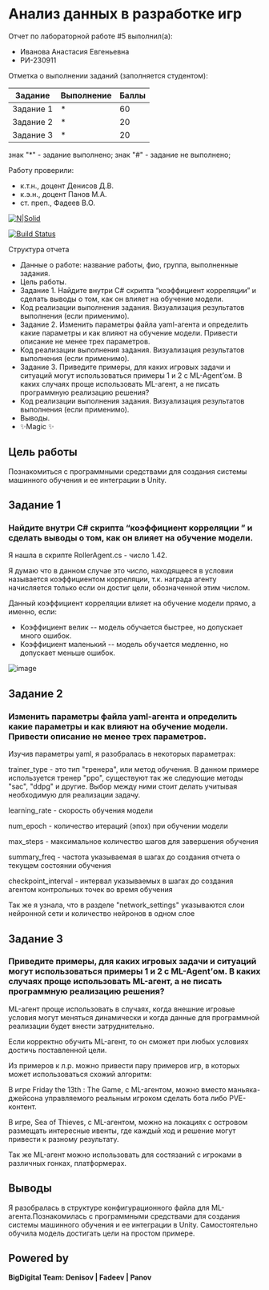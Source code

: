 # Анализ данных в разработке игр
Отчет по лабораторной работе #5 выполнил(а):
- Иванова Анастасия Евгеньевна
- РИ-230911

Отметка о выполнении заданий (заполняется студентом):

| Задание | Выполнение | Баллы |
| ------ | ------ | ------ |
| Задание 1 | * | 60 |
| Задание 2 | * | 20 |
| Задание 3 | * | 20 |

знак "*" - задание выполнено; знак "#" - задание не выполнено;

Работу проверили:
- к.т.н., доцент Денисов Д.В.
- к.э.н., доцент Панов М.А.
- ст. преп., Фадеев В.О.


[![N|Solid](https://cldup.com/dTxpPi9lDf.thumb.png)](https://nodesource.com/products/nsolid)

[![Build Status](https://travis-ci.org/joemccann/dillinger.svg?branch=master)](https://travis-ci.org/joemccann/dillinger)

Структура отчета

- Данные о работе: название работы, фио, группа, выполненные задания.
- Цель работы.
- Задание 1. Найдите внутри C# скрипта “коэффициент корреляции” и сделать выводы о том, как он влияет на обучение модели.
- Код реализации выполнения задания. Визуализация результатов выполнения (если применимо).
- Задание 2. Изменить параметры файла yaml-агента и определить какие параметры и как влияют на обучение модели. Привести описание не менее трех параметров.
- Код реализации выполнения задания. Визуализация результатов выполнения (если применимо).
- Задание 3. Приведите примеры, для каких игровых задачи и ситуаций могут использоваться примеры 1 и 2 с ML-Agent’ом. В каких случаях проще использовать ML-агент, а не писать программную реализацию решения? 
- Код реализации выполнения задания. Визуализация результатов выполнения (если применимо).
- Выводы.
- ✨Magic ✨

## Цель работы
Познакомиться с программными средствами для создания системы машинного обучения и ее интеграции в Unity.

## Задание 1
### Найдите внутри C# скрипта “коэффициент корреляции ” и сделать выводы о том, как он влияет на обучение модели.
Я нашла в скрипте RollerAgent.cs - число 1.42.

Я думаю что в данном случае это число, находящееся в условии называется коэффициентом корреляции, т.к. награда агенту начисляется только если он достиг цели, обозначенной этим числом.

Данный коэффициент корреляции влияет на обучение модели прямо, а именно, если:
* Коэффициент велик -- модель обучается быстрее, но допускает много ошибок. 
* Коэффициент маленький -- модель обучается медленно, но допускает меньше ошибок.

![image](https://github.com/user-attachments/assets/5c9e7136-ab63-494e-be7f-da9b4afc7ac3)


## Задание 2
### Изменить параметры файла yaml-агента и определить какие параметры и как влияют на обучение модели. Привести описание не менее трех параметров.
Изучив параметры yaml, я разобралась в некоторых параметрах:

trainer_type - это тип "тренера", или метод обучения. В данном примере используется тренер "ppo", существуют так же следующие методы "sac", "ddpg" и другие. Выбор между ними стоит делать учитывая необходимую для реализации задачу.

learning_rate - скорость обучения модели

num_epoch - количество итераций (эпох) при обучении модели

max_steps - максимальное количество шагов для завершения обучения

summary_freq - частота указываемая в шагах до создания отчета о текущем состоянии обучения

checkpoint_interval - интервал указываемых в шагах до создания агентом контрольных точек во время обучения

Так же я узнала, что в разделе "network_settings" указываются слои нейронной сети и количество нейронов в одном слое 

## Задание 3
### Приведите примеры, для каких игровых задачи и ситуаций могут использоваться примеры 1 и 2 с ML-Agent’ом. В каких случаях проще использовать ML-агент, а не писать программную реализацию решения? 

ML-агент проще использовать в случаях, когда внешние игровые условия могут меняться динамически и когда данные для программной реализации будет внести затруднительно.

Если корректно обучить ML-агент, то он сможет при любых условиях достичь поставленной цели.

Из примеров к л.р. можно привести пару примеров игр, в которых может использоваться схожий алгоритм:

В игре Friday the 13th : The Game, с ML-агентом, можно вместо маньяка-джейсона управляемого реальным игроком сделать бота либо PVE-контент.

В игре, Sea of Thieves, с ML-агентом, можно на локациях с островом размещать интересные ивенты, где каждый ход и решение могут привести к разному результату.

Так же ML-агент можно использовать для состязаний с игроками в различных гонках, платформерах.

## Выводы
Я разобралась в структуре конфигурационного файла для ML-агента.Познакомилась с программными средствами для создания системы машинного обучения и ее интеграции в Unity. Самостоятельно обучила модель достигать цели на простом примере.

## Powered by

**BigDigital Team: Denisov | Fadeev | Panov**
